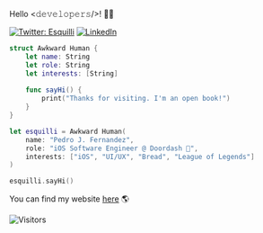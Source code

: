 Hello <𝚍𝚎𝚟𝚎𝚕𝚘𝚙𝚎𝚛𝚜/>! 🤘🏼

[![Twitter: Esquilli](https://img.shields.io/badge/Twitter-1DA1F2?style=for-the-badge&logo=twitter&logoColor=white)](https://twitter.com/Esquilli)
[![LinkedIn](https://img.shields.io/badge/LinkedIn-0077B5?style=for-the-badge&logo=linkedin&logoColor=white)](https://www.linkedin.com/in/pedro-fernandez-5362b1157/)

```swift
struct Awkward Human {
    let name: String
    let role: String
    let interests: [String]
    
    func sayHi() {
        print("Thanks for visiting. I'm an open book!")
    }
}

let esquilli = Awkward Human(
    name: "Pedro J. Fernandez",
    role: "iOS Software Engineer @ Doordash 🚗",
    interests: ["iOS", "UI/UX", "Bread", "League of Legends"]
)

esquilli.sayHi()
```

You can find my website [here](https://esquilli.dev/) 🌎

![Visitors](https://visitor-badge.glitch.me/badge?page_id=Esquilli.8277fa86-166e-4e03-a51b-ed3bdcf0ac52&left_color=blueviolet&right_color=red)
